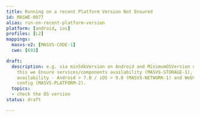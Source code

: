 ```yaml
---
title: Running on a recent Platform Version Not Ensured
id: MASWE-0077
alias: run-on-recent-platform-version
platform: [android, ios]
profiles: [L2]
mappings:
  masvs-v2: [MASVS-CODE-1]
  cwe: [693]

draft:
  description: e.g. via minSdkVersion on Android and MinimumOSVersion on iOS. with
    this we Ensure services/components availability (MASVS-STORAGE-1), also the NSC/ATS
    availability - Android > 7.0 / iOS > 9.0 (MASVS-NETWORK-1) and WebView secure
    config (MASVS-PLATFORM-2).
  topics:
  - check the OS version
status: draft

---
```


